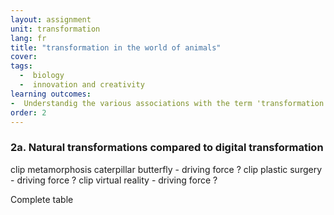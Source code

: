 ```yaml
---
layout: assignment
unit: transformation
lang: fr
title: "transformation in the world of animals"  
cover:
tags:
  -  biology
  -  innovation and creativity
learning outcomes:
-  Understandig the various associations with the term 'transformation'
order: 2
---
```

<!-- more -->

<!-- briefing-student -->

### 2a. Natural transformations compared to digital transformation  
<!-- section-contents -->

clip metamorphosis caterpillar butterfly - driving force ?
clip plastic surgery - driving force ?
clip virtual reality - driving force ?

Complete table

<!-- briefing-teacher -->
